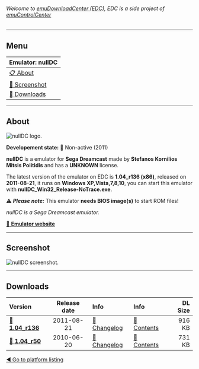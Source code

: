###### Welcome to [emuDownloadCenter (EDC)](https://github.com/PhoenixInteractiveNL/emuDownloadCenter/wiki/), EDC is a side project of [emuControlCenter](https://github.com/PhoenixInteractiveNL/emuControlCenter/wiki/)
***
## Menu
| **Emulator: nullDC** |
|:---------|
| [:clipboard: About](#about) |
| [:sunrise: Screenshot](#screenshot) |
| [:floppy_disk: Downloads](#downloads) |
***
## About
![](https://github.com/PhoenixInteractiveNL/emuDownloadCenter/wiki/images_emulator/nulldc_logo_200.jpg "nullDC logo.")

**Developement state:** :red_circle: Non-active (2011)

**nullDC** is a emulator for **Sega Dreamcast** made by **Stefanos Kornilios Mitsis Poiitidis** and has a **UNKNOWN** license.

The latest version of the emulator on EDC is **1.04_r136 (x86)**, released on **2011-08-21**, it runs on **Windows XP,Vista,7,8,10**, you can start this emulator with **nullDC_Win32_Release-NoTrace.exe**.

:warning: _**Please note:**_ This emulator **needs BIOS image(s)** to start ROM files!

_nullDC is a Sega Dreamcast emulator._

[:link: **Emulator website**](http://github.com/skmp/nulldc)
***
## Screenshot
![](https://raw.githubusercontent.com/PhoenixInteractiveNL/emuDownloadCenter/master/hooks/nulldc/emulator_screenshot_01.jpg "nullDC screenshot.")
***
## Downloads
| Version  | Release date  | Info       | Info       | DL Size    |
|:---------|:-------------:|:-----------|:-----------|-----------:|
| [:floppy_disk: **1.04_r136**](https://github.com/PhoenixInteractiveNL/edc-repo0003/raw/master/nulldc/1.04_r136.7z) | 2011-08-21 | [:page_facing_up: Changelog](https://github.com/PhoenixInteractiveNL/edc-repo0003/blob/master/nulldc/1.04_r136_changelog.txt) | [:mag_right: Contents](https://github.com/PhoenixInteractiveNL/edc-repo0003/blob/master/nulldc/1.04_r136_contents.txt) | 916 KB |
| [:floppy_disk: **1.04_r50**](https://github.com/PhoenixInteractiveNL/edc-repo0003/raw/master/nulldc/1.04_r50.7z) | 2010-06-20 | [:page_facing_up: Changelog](https://github.com/PhoenixInteractiveNL/edc-repo0003/blob/master/nulldc/1.04_r50_changelog.txt) | [:mag_right: Contents](https://github.com/PhoenixInteractiveNL/edc-repo0003/blob/master/nulldc/1.04_r50_contents.txt) | 731 KB |

[:arrow_backward: Go to platform listing](https://github.com/PhoenixInteractiveNL/emuDownloadCenter/wiki/EDC-Platform-List)
